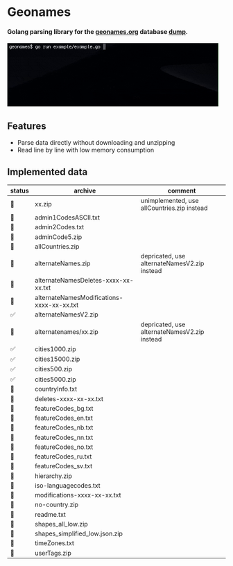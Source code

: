 # Geonames

#### Golang parsing library for the [geonames.org](http://www.geonames.org) database [dump](http://download.geonames.org/export/dump/).

![](static/example.gif)

## Features
- Parse data directly without downloading and unzipping
- Read line by line with low memory consumption

## Implemented data

|status|archive|comment|
|---|---|---|
|🚫|xx.zip|unimplemented, use allCountries.zip instead|
|🚫|admin1CodesASCII.txt||
|🚫|admin2Codes.txt||
|🚫|adminCode5.zip||
|🚫|allCountries.zip||
|🚫|alternateNames.zip|depricated, use alternateNamesV2.zip instead|
|🚫|alternateNamesDeletes-xxxx-xx-xx.txt||
|🚫|alternateNamesModifications-xxxx-xx-xx.txt||
|✅|alternateNamesV2.zip||
|🚫|alternatenames/xx.zip|depricated, use alternateNamesV2.zip instead|
|✅|cities1000.zip||
|✅|cities15000.zip||
|✅|cities500.zip||
|✅|cities5000.zip||
|🚫|countryInfo.txt||
|🚫|deletes-xxxx-xx-xx.txt||
|🚫|featureCodes_bg.txt||
|🚫|featureCodes_en.txt||
|🚫|featureCodes_nb.txt||
|🚫|featureCodes_nn.txt||
|🚫|featureCodes_no.txt||
|🚫|featureCodes_ru.txt||
|🚫|featureCodes_sv.txt||
|🚫|hierarchy.zip||
|🚫|iso-languagecodes.txt||
|🚫|modifications-xxxx-xx-xx.txt||
|🚫|no-country.zip||
|🚫|readme.txt||
|🚫|shapes_all_low.zip||
|🚫|shapes_simplified_low.json.zip||
|🚫|timeZones.txt||
|🚫|userTags.zip||